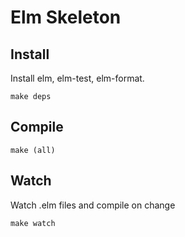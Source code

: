 # Elm Skeleton

## Install
Install elm, elm-test, elm-format.
```
make deps
```
## Compile

```
make (all)
```

## Watch
Watch .elm files and compile on change
```
make watch
```
